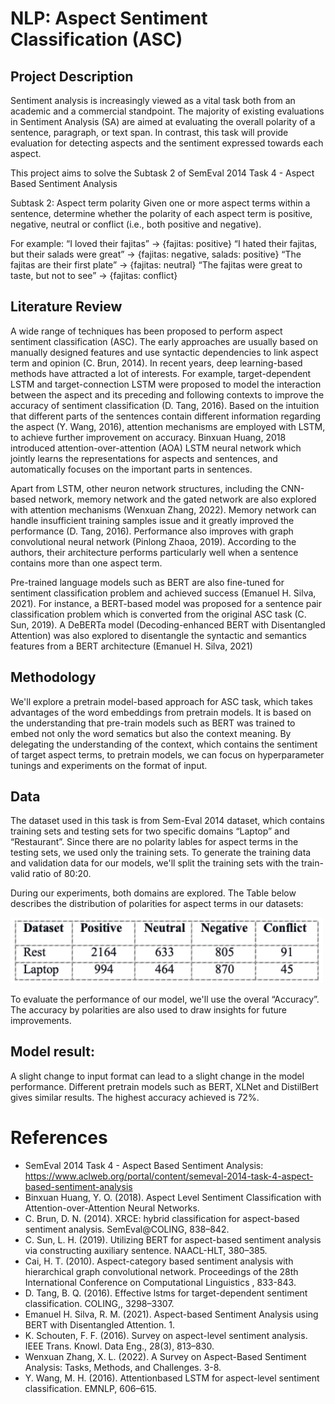 # NLP: Aspect Sentiment Classification (ASC)

## Project Description

Sentiment analysis is increasingly viewed as a vital task both from an academic and a commercial standpoint. The majority of existing evaluations in Sentiment Analysis (SA) are aimed at evaluating the overall polarity of a sentence, paragraph, or text span. In contrast, this task will provide evaluation for detecting aspects and the sentiment expressed towards each aspect.

This project aims to solve the Subtask 2 of SemEval 2014 Task 4 - Aspect Based Sentiment Analysis

Subtask 2: Aspect term polarity
Given one or more aspect terms within a sentence, determine whether the polarity of each aspect term is positive, negative, neutral or conflict (i.e., both positive and negative).

For example:
“I loved their fajitas” → {fajitas: positive}
“I hated their fajitas, but their salads were great” → {fajitas: negative, salads: positive}
“The fajitas are their first plate” → {fajitas: neutral}
“The fajitas were great to taste, but not to see” → {fajitas: conflict}

## Literature Review

A wide range of techniques has been proposed to perform aspect sentiment classification (ASC). The early approaches are usually based on manually designed features and use syntactic dependencies to link aspect term and opinion (C. Brun, 2014). In recent years, deep learning-based methods have attracted a lot of interests. For example, target-dependent LSTM and target-connection LSTM were proposed to model the interaction between the aspect and its preceding and following contexts to improve the accuracy of sentiment classification (D. Tang, 2016). Based on the intuition that different parts of the sentences contain different information regarding the aspect (Y. Wang, 2016), attention mechanisms are employed with LSTM, to achieve further improvement on accuracy. Binxuan Huang, 2018 introduced attention-over-attention (AOA) LSTM neural network which jointly learns the representations for aspects and sentences, and automatically focuses on the important parts in sentences. 

Apart from LSTM, other neuron network structures, including the CNN-based network, memory network and the gated network are also explored with attention mechanisms (Wenxuan Zhang, 2022).  Memory network can handle insufficient training samples issue and it greatly improved the performance (D. Tang, 2016). Performance also improves with graph convolutional neural network (Pinlong Zhaoa, 2019). According to the authors, their architecture performs particularly well when a sentence contains more than one aspect term. 

Pre-trained language models such as BERT are also fine-tuned for sentiment classification problem and achieved success (Emanuel H. Silva, 2021). For instance, a BERT-based model was proposed for a sentence pair classification problem which is converted from the original ASC task (C. Sun, 2019). A DeBERTa model (Decoding-enhanced BERT with Disentangled Attention) was also explored to disentangle the syntactic and semantics features from a BERT architecture (Emanuel H. Silva, 2021)

## Methodology 

We'll explore a pretrain model-based approach for ASC task, which takes advantages of the word embeddings from pretrain models. It is based on the understanding that pre-train models such as BERT was trained to embed not only the word sematics but also the context meaning. By delegating the understanding of the context, which contains the sentiment of target aspect terms, to pretrain models, we can focus on hyperparameter tunings and experiments on the format of input. 

## Data
The dataset used in this task is from Sem-Eval 2014 dataset, which contains training sets and testing sets for two specific domains “Laptop” and “Restaurant”. Since there are no polarity lables for aspect terms in the testing sets, we used only the training sets. To generate the training data and validation data for our models, we'll split the training sets with the train-valid ratio of 80:20. 

During our experiments, both domains are explored. The Table below describes the distribution of polarities for aspect terms in our datasets:

<img src="images/LabelDistribution.png" width = "500">

To evaluate the performance of our model, we'll use the overal “Accuracy”. The accuracy by polarities are also used to draw insights for future improvements.

## Model result:
A slight change to input format can lead to a slight change in the model performance. Different pretrain models such as BERT, XLNet and DistilBert gives similar results. The highest accuracy achieved is 72%.

# References
- SemEval 2014 Task 4 - Aspect Based Sentiment Analysis: https://www.aclweb.org/portal/content/semeval-2014-task-4-aspect-based-sentiment-analysis
- Binxuan Huang, Y. O. (2018). Aspect Level Sentiment Classification with Attention-over-Attention Neural Networks.
- C. Brun, D. N. (2014). XRCE: hybrid classification for aspect-based sentiment analysis. SemEval@COLING, 838–842.
- C. Sun, L. H. (2019). Utilizing BERT for aspect-based sentiment analysis via constructing auxiliary sentence. NAACL-HLT, 380–385.
- Cai, H. T. (2010). Aspect-category based sentiment analysis with hierarchical graph convolutional network. Proceedings of the 28th International Conference on Computational Linguistics , 833-843.
- D. Tang, B. Q. (2016). Effective lstms for target-dependent sentiment classification. COLING,, 3298–3307.
- Emanuel H. Silva, R. M. (2021). Aspect-based Sentiment Analysis using BERT with Disentangled Attention. 1.
- K. Schouten, F. F. (2016). Survey on aspect-level sentiment analysis. IEEE Trans. Knowl. Data Eng., 28(3), 813–830.
- Wenxuan Zhang, X. L. (2022). A Survey on Aspect-Based Sentiment Analysis: Tasks, Methods, and Challenges. 3-8.
- Y. Wang, M. H. (2016). Attentionbased LSTM for aspect-level sentiment classification. EMNLP, 606–615.

